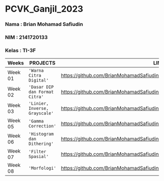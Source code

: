 # PCVK_Ganjil_2023

### Nama : Brian Mohamad Safiudin
### NIM : 2141720133
### Kelas : TI-3F

|Weeks           |PROJECTS                         |LINKS                        |
|----------------|---------------------------------|-----------------------------|
|Week 01         |`'Warna Citra Digital'`          |https://github.com/BrianMohamadSafiudin/PCVK_Ganjil_2023/blob/main/Week1.ipynb                      
|Week 02         |`'Dasar DIP dan Format Citra'`   |https://github.com/BrianMohamadSafiudin/PCVK_Ganjil_2023/blob/main/Week2.ipynb                         
|Week 03         |`'Linier, Inverse, Grayscale'`   |https://github.com/BrianMohamadSafiudin/PCVK_Ganjil_2023/blob/main/Week3.ipynb                             
|Week 05         |`'Gamma Correction'`             |https://github.com/BrianMohamadSafiudin/PCVK_Ganjil_2023/blob/main/Week5.ipynb                              
|Week 06         |`'Histogram dan Dithering'`      |https://github.com/BrianMohamadSafiudin/PCVK_Ganjil_2023/blob/main/Week6.ipynb                             
|Week 07         |`'Filter Spasial'`               |https://github.com/BrianMohamadSafiudin/PCVK_Ganjil_2023/blob/main/Week7.ipynb    
|Week 08         |`'Morfologi'`                    |https://github.com/BrianMohamadSafiudin/PCVK_Ganjil_2023/blob/main/Week7.ipynb    
